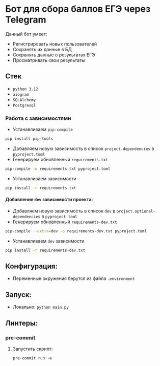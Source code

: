 # Бот для сбора баллов ЕГЭ через Telegram

Данный бот умеет:
* Регистрировать новых пользователей
* Сохранять их данные в БД
* Сохранять данные о результатах ЕГЭ
* Просматривать свои результаты

## Стек
* `python 3.12`
* `aiogram`
* `SQLAlchemy`
* `Postgresql`


### Работа с зависимостями
* Устанавливаем `pip-compile`
```bash
pip install pip-tools
```
* Добавляем новую зависимость в список `project.dependencies` в `pyproject.toml`
* Генерируем обновленный `requirements.txt`
```bash
pip-compile -o requirements.txt pyproject.toml
```
* Устанавливаем зависимости
```bash
pip install -r requirements.txt
```
#### Добавление `dev` зависимости проекта:
* Добавляем новую зависимость в список `dev` в `project.optional-dependencies` в `pyproject.toml`
* Генерируем обновленный `requirements-dev.txt`
```bash
pip-compile --extra=dev -o requirements-dev.txt pyproject.toml
```
* Устанавливаем `dev` зависимости
```bash
pip install -r requirements-dev.txt
```

## Конфигурация:
* Переменные окружения берутся из файла `.environment`

## Запуск:
* Локально: `python main.py`

## Линтеры:

### pre-commit

1. Запустить скрипт:

   ```shell
   pre-commit run -a
   ```
